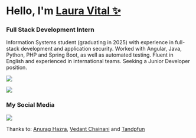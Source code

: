 <div align="left">
  <h1>Hello, I'm <a href="https://www.linkedin.com/in/lauracacique/">Laura Vital ✨</a> </h1>
  <h3>Full Stack Development Intern</h3>
  <p>Information Systems student (graduating in 2025) with experience in full-stack development and application security. Worked with Angular, Java, Python, PHP and Spring Boot, as well as automated testing. Fluent in English and experienced in international teams. Seeking a Junior Developer position.</p>
  
 <p>
  <img src="https://github-readme-stats.vercel.app/api/top-langs/?username=lauravitalc&layout=compact&theme=radical">
 </p>
 
  <p>
  <a href="https://skillicons.dev">
    <img src="https://skillicons.dev/icons?i=html,css,js,ts,java,python,php,angular,spring,flask,wordpress,mysql,postgres"/>
  </a>
 </p>
 
   <h3>My Social Media </h3>
  
  <a href="https://www.linkedin.com/in/lauracacique/"><img src="https://img.shields.io/badge/LinkedIn-0077B5?style=for-the-badge&logo=linkedin&logoColor=white"></a>
  
  <p>Thanks to: <a href="https://github.com/anuraghazra/github-readme-stats">Anurag Hazra</a>, <a href="https://dev.to/envoy_/150-badges-for-github-pnk">Vedant Chainani</a> and <a href="https://github.com/tandpfun/skill-icons#icons-list">Tandpfun</a></p>

</div>
